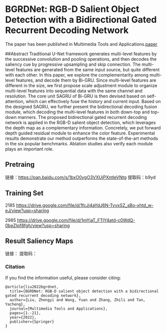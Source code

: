 # BGRDNet: RGB-D Salient Object Detection with a Bidirectional Gated Recurrent Decoding Network
The paper has been published in Multimedia Tools and Applications.[paper](https://github.com/liuzywen/BGRDNet/blob/main/BGRDNet%20.pdf)


##Abstract
Traditional U-Net framework generates multi-level features by the successive convolution and pooling operations, and then decodes the saliency cue by progressive upsampling and skip connection. The multi-level features are generated from the same input source, but quite different with each other. In this paper, we explore the complementarity among multi-level features, and decode them by Bi-GRU. Since multi-level features are different in the size, we first propose scale adjustment module to organize multi-level features into sequential data with the same channel and resolution. The core unit SAGRU of Bi-GRU is then devised based on self-attention, which can effectively fuse the history and current input. Based on the designed SAGRU, we further present the bidirectional decoding fusion module,
which decoding the multi-level features in both down-top and top-down manners. The proposed bidirectional gated recurrent decoding network is applied in the RGB-D salient object detection, which leverages the depth map as a complementary information. Concretely, we put forward depth guided residual module to enhance the color feature. Experimental results demonstrate our method outperforms the state-of-the-art methods in the six popular benchmarks. Ablation studies also verify each module plays an important role.

## Pretraing 

链接：https://pan.baidu.com/s/1bxO0ygO3VXUjPXntleVNtg 
提取码：b9yd 



## Training Set
2185
https://drive.google.com/file/d/1fcJj4aYdJ6N-TvvxSZ_sBo-xhtd_w-eJ/view?usp=sharing


2985
https://drive.google.com/file/d/1mYjaT_FTlY4atd-c0WdQ-0beZIpf8fgh/view?usp=sharing

##  Result Saliency Maps
链接：
提取码： 



### Citation

If you find the information useful, please consider citing:

```
@article{liu2022bgrdnet,
  title={BGRDNet: RGB-D salient object detection with a bidirectional gated recurrent decoding network},
  author={Liu, Zhengyi and Wang, Yuan and Zhang, Zhili and Tan, Yacheng},
  journal={Multimedia Tools and Applications},
  pages={1--21},
  year={2022},
  publisher={Springer}
}
```
